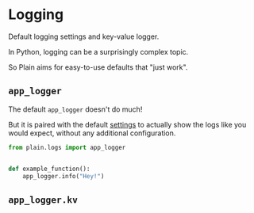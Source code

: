 # Logging

Default logging settings and key-value logger.

In Python, logging can be a surprisingly complex topic.

So Plain aims for easy-to-use defaults that "just work".

## `app_logger`

The default `app_logger` doesn't do much!

But it is paired with the default [settings](#) to actually show the logs like you would expect,
without any additional configuration.

```python
from plain.logs import app_logger


def example_function():
    app_logger.info("Hey!")
```

## `app_logger.kv`
